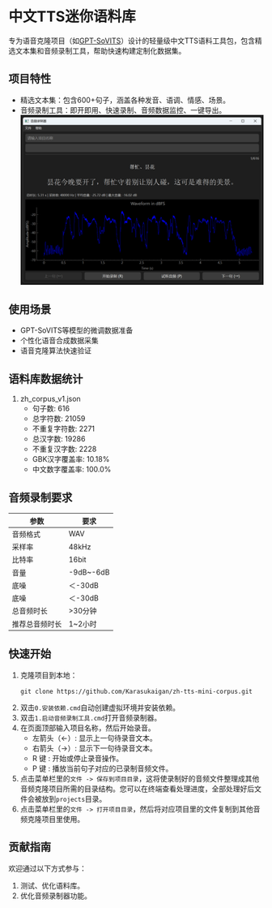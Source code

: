 # 中文TTS迷你语料库

专为语音克隆项目（如[GPT-SoVITS](https://github.com/RVC-Boss/GPT-SoVITS)）设计的轻量级中文TTS语料工具包，包含精选文本集和音频录制工具，帮助快速构建定制化数据集。

## 项目特性

- 精选文本集：包含600+句子，涵盖各种发音、语调、情感、场景。
- 音频录制工具：即开即用、快速录制、音频数据监控、一键导出。
![音频录制器](./src/音频录制器截图.png)

## 使用场景

- GPT-SoVITS等模型的微调数据准备
- 个性化语音合成数据采集
- 语音克隆算法快速验证

## 语料库数据统计

1. zh_corpus_v1.json
    - 句子数: 616
    - 总字符数: 21059
    - 不重复字符数: 2271
    - 总汉字数: 19286
    - 不重复汉字数: 2228
    - GBK汉字覆盖率: 10.18%
    - 中文数字覆盖率: 100.0%
    
## 音频录制要求

| 参数 | 要求 |
|---|---|
| 音频格式 | WAV |
| 采样率 | 48kHz |
| 比特率 | 16bit |
| 音量 | -9dB~-6dB |
| 底噪 | ＜-30dB |
| 底噪 | ＜-30dB |
| 总音频时长 | >30分钟 |
| 推荐总音频时长 | 1~2小时 |

## 快速开始

1. 克隆项目到本地：  
    ```
    git clone https://github.com/Karasukaigan/zh-tts-mini-corpus.git
    ```
2. 双击`0.安装依赖.cmd`自动创建虚拟环境并安装依赖。
3. 双击`1.启动音频录制工具.cmd`打开音频录制器。
4. 在页面顶部输入项目名称，然后开始录音。  
    - 左箭头（←）: 显示上一句待录音文本。
    - 右箭头（→）: 显示下一句待录音文本。
    - R 键 : 开始或停止录音操作。
    - P 键 : 播放当前句子对应的已录制音频文件。
5. 点击菜单栏里的`文件 -> 保存到项目目录`，这将使录制好的音频文件整理成其他音频克隆项目所需的目录结构。您可以在终端查看处理进度，全部处理好后文件会被放到`projects`目录。
6. 点击菜单栏里的`文件 -> 打开项目目录`，然后将对应项目里的文件复制到其他音频克隆项目里使用。  

## 贡献指南

欢迎通过以下方式参与：
1. 测试、优化语料库。
2. 优化音频录制器功能。